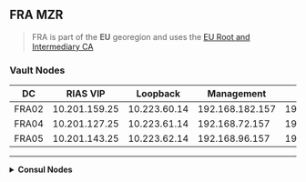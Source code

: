 ## FRA MZR


> FRA is part of the **EU** georegion and uses the [EU Root and Intermediary CA](LON-Operator-Vault-Endpoints#EU-Root-and-Intermediary-CA-Certificates)

### Vault Nodes
DC | RIAS VIP | Loopback | Management | GenCTL VIP
--- | --- | --- | --- | ---
FRA02 | 10.201.159.25 | 10.223.60.14 | 192.168.182.157 | 192.168.181.219 | TBA
FRA04 | 10.201.127.25 | 10.223.61.14 | 192.168.72.157 | 192.168.71.219 | TBA
FRA05 | 10.201.143.25 | 10.223.62.14 | 192.168.96.157 | 192.168.97.219 | TBA

---

<details>
<summary><b>Consul Nodes</b></summary>


DC | Hostname | Hostname Shortcut | Node # | RIAS/MSS | Loopback | GenCTL/Mgt 
--- |  --- | --- | :---: | --- | --- | ---
FRA02 | fra1-qz1-sr6-rk182-s16 | fra02-consul1 | 1 | 10.201.159.16 | 10.223.60.16 | 192.168.182.161
FRA02 | fra1-qz1-sr6-rk182-s17 | fra02-consul2 | 2 | 10.201.159.17 | 10.223.60.17 | 192.168.182.163 
FRA04 | fra2-qz1-sr2-rk072-s16 | fra04-consul1 | 1 | 10.201.127.16 | 10.223.61.16 | 192.168.72.161
FRA04 | fra2-qz1-sr2-rk072-s17 | fra04-consul2 | 2 | 10.201.127.17 | 10.223.61.17 | 192.168.72.163
FRA05 | fra3-qz1-sr2-rk096-s16 | fra05-consul1 | 1 | 10.201.143.16 | 10.223.62.16 | 192.168.96.161    
FRA05 | fra3-qz1-sr2-rk096-s17 | fra05-consul2 | 2 | 10.201.143.17 | 10.223.62.17 | 192.168.96.163 


</details>


